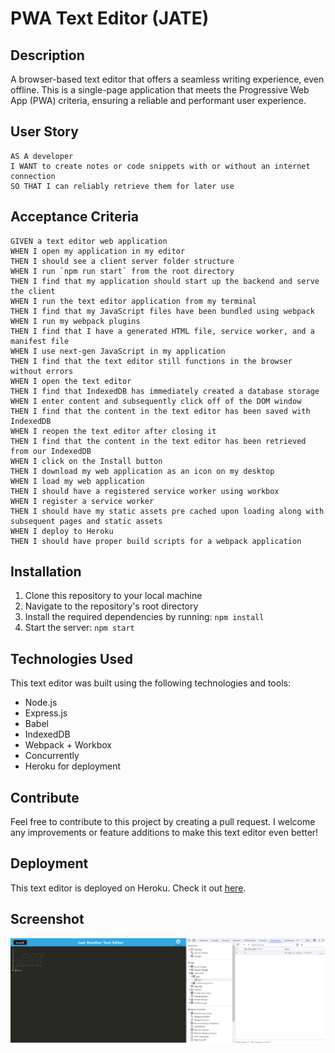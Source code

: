 # PWA Text Editor (JATE)

## Description
A browser-based text editor that offers a seamless writing experience, even offline. This is a single-page application that meets the Progressive Web App (PWA) criteria, ensuring a reliable and performant user experience.

## User Story
```
AS A developer
I WANT to create notes or code snippets with or without an internet connection
SO THAT I can reliably retrieve them for later use
```

## Acceptance Criteria
```
GIVEN a text editor web application
WHEN I open my application in my editor
THEN I should see a client server folder structure
WHEN I run `npm run start` from the root directory
THEN I find that my application should start up the backend and serve the client
WHEN I run the text editor application from my terminal
THEN I find that my JavaScript files have been bundled using webpack
WHEN I run my webpack plugins
THEN I find that I have a generated HTML file, service worker, and a manifest file
WHEN I use next-gen JavaScript in my application
THEN I find that the text editor still functions in the browser without errors
WHEN I open the text editor
THEN I find that IndexedDB has immediately created a database storage
WHEN I enter content and subsequently click off of the DOM window
THEN I find that the content in the text editor has been saved with IndexedDB
WHEN I reopen the text editor after closing it
THEN I find that the content in the text editor has been retrieved from our IndexedDB
WHEN I click on the Install button
THEN I download my web application as an icon on my desktop
WHEN I load my web application
THEN I should have a registered service worker using workbox
WHEN I register a service worker
THEN I should have my static assets pre cached upon loading along with subsequent pages and static assets
WHEN I deploy to Heroku
THEN I should have proper build scripts for a webpack application
```

## Installation
1. Clone this repository to your local machine
2. Navigate to the repository's root directory
3. Install the required dependencies by running: `npm install`
4. Start the server: `npm start`

## Technologies Used
This text editor was built using the following technologies and tools:

- Node.js
- Express.js
- Babel
- IndexedDB
- Webpack + Workbox
- Concurrently
- Heroku for deployment

## Contribute
Feel free to contribute to this project by creating a pull request. I welcome any improvements or feature additions to make this text editor even better!

## Deployment
This text editor is deployed on Heroku. Check it out [here](https://enigmatic-beach-03832-82d6a6e7b9dd.herokuapp.com/).

## Screenshot
![This is a screenshot](./image/screenshot.png)